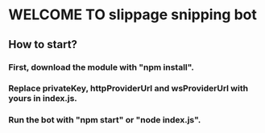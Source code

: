 # WELCOME TO slippage snipping bot 

## How to start?

### First, download the module with "npm install".
### Replace privateKey, httpProviderUrl and wsProviderUrl with yours in index.js.
### Run the bot with "npm start" or "node index.js".
